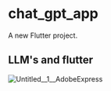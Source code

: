 # chat_gpt_app

A new Flutter project.

## LLM's and flutter


![Untitled__1__AdobeExpress](https://github.com/ManasviAtGitHub/flutter_projects/assets/17096893/2982973b-7789-4b56-984c-f6117728c475)
